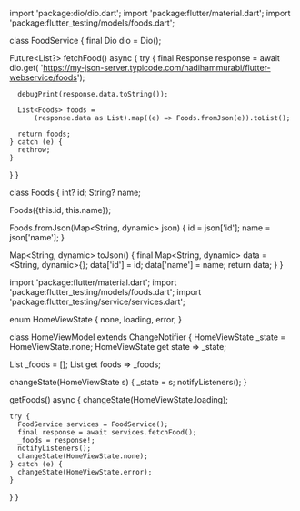 import 'package:dio/dio.dart';
import 'package:flutter/material.dart';
import 'package:flutter_testing/models/foods.dart';

class FoodService {
  final Dio dio = Dio();

  Future<List<Foods>?> fetchFood() async {
    try {
      final Response response = await dio.get(
          'https://my-json-server.typicode.com/hadihammurabi/flutter-webservice/foods');

      debugPrint(response.data.toString());

      List<Foods> foods =
          (response.data as List).map((e) => Foods.fromJson(e)).toList();

      return foods;
    } catch (e) {
      rethrow;
    }
  }
}

class Foods {
  int? id;
  String? name;

  Foods({this.id, this.name});

  Foods.fromJson(Map<String, dynamic> json) {
    id = json['id'];
    name = json['name'];
  }

  Map<String, dynamic> toJson() {
    final Map<String, dynamic> data = <String, dynamic>{};
    data['id'] = id;
    data['name'] = name;
    return data;
  }
}

import 'package:flutter/material.dart';
import 'package:flutter_testing/models/foods.dart';
import 'package:flutter_testing/service/services.dart';

enum HomeViewState {
  none,
  loading,
  error,
}

class HomeViewModel extends ChangeNotifier {
  HomeViewState _state = HomeViewState.none;
  HomeViewState get state => _state;

  List<Foods> _foods = [];
  List<Foods> get foods => _foods;

  changeState(HomeViewState s) {
    _state = s;
    notifyListeners();
  }

  getFoods() async {
    changeState(HomeViewState.loading);

    try {
      FoodService services = FoodService();
      final response = await services.fetchFood();
      _foods = response!;
      notifyListeners();
      changeState(HomeViewState.none);
    } catch (e) {
      changeState(HomeViewState.error);
    }
  }
}
